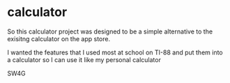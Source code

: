 # calculator

So this calculator project was designed to be a simple alternative to the exisitng calculator on the app store. 

I wanted the features that I used most at school on TI-88 and put them into a calculator so I can use it like my personal calculator

SW4G
